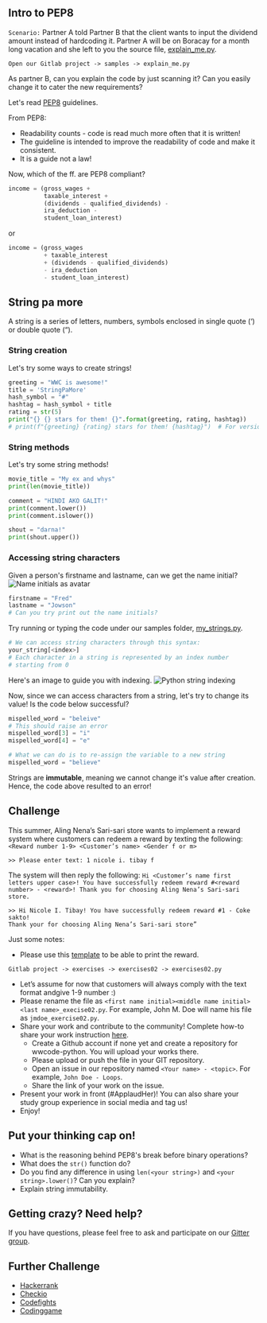 ## Intro to PEP8

`Scenario:` Partner A told Partner B that the client wants to input the dividend amount
instead of hardcoding it. Partner A will be on Boracay for a month long
vacation and she left to you the source file, [explain_me.py](https://github.com/wwcodemanila/WWCodeManila-Python/blob/master/samples/explain_me.py).

```shell
Open our Gitlab project -> samples -> explain_me.py
```

As partner B, can you explain the code by just scanning it? Can you easily change
it to cater the new requirements?

Let's read [PEP8](https://www.python.org/dev/peps/pep-0008/) guidelines.

From PEP8:
* Readability counts - code is read much more often that it is written!
* The guideline is intended to improve the readability of code and make it consistent.
* It is a guide not a law!

Now, which of the ff. are PEP8 compliant?

``` python
income = (gross_wages +
          taxable_interest +
          (dividends - qualified_dividends) -
          ira_deduction -
          student_loan_interest)
```

or

```python
income = (gross_wages
          + taxable_interest
          + (dividends - qualified_dividends)
          - ira_deduction
          - student_loan_interest)

```

## String pa more
A string is a series of letters, numbers, symbols enclosed in single quote (‘) or double quote (“).

### String creation
Let's try some ways to create strings!

```python
greeting = "WWC is awesome!"
title = 'StringPaMore'
hash_symbol = "#"
hashtag = hash_symbol + title
rating = str(5)
print("{} {} stars for them! {}".format(greeting, rating, hashtag))
# print(f"{greeting} {rating} stars for them! {hashtag}")  # For versions Python3.6
```

### String methods
Let's try some string methods!

```python
movie_title = "My ex and whys"
print(len(movie_title))

comment = "HINDI AKO GALIT!"
print(comment.lower())
print(comment.islower())

shout = "darna!"
print(shout.upper())
```

### Accessing string characters
Given a person's firstname and lastname, can we get the name initial?
![Name initials as avatar](https://i.stack.imgur.com/vBvgj.png)

```python
firstname = "Fred"
lastname = "Jowson"
# Can you try print out the name initials?
```

Try running or typing the code under our samples folder, [my_strings.py](https://github.com/wwcodemanila/WWCodeManila-Python/blob/master/samples/my_strings.py).

```python
# We can access string characters through this syntax:
your_string[<index>]
# Each character in a string is represented by an index number
# starting from 0
```

Here's an image to guide you with indexing.
![Python string indexing](https://developers.google.com/edu/python/images/hello.png)

Now, since we can access characters from a string, let's try to change its value!
Is the code below successful?

```python
mispelled_word = "beleive"
# This should raise an error
mispelled_word[3] = "i"
mispelled_word[4] = "e"

# What we can do is to re-assign the variable to a new string
mispelled_word = "believe"
```

Strings are **immutable**, meaning we cannot change it's value after creation.
Hence, the code above resulted to an error!

## Challenge
This summer, Aling Nena’s Sari-sari store wants to implement a reward system
where customers can redeem a reward by texting the following:
`<Reward number 1-9> <Customer’s name> <Gender f or m>`

```shell
>> Please enter text: 1 nicole i. tibay f
```

The system will then reply the following:
`Hi <Customer’s name first letters upper case>! You have successfully redeem
reward #<reward number> - <reward>! Thank you for choosing Aling Nena’s Sari-sari store.`

```shell
>> Hi Nicole I. Tibay! You have successfully redeem reward #1 - Coke sakto!
Thank your for choosing Aling Nena’s Sari-sari store”
```

Just some notes:
* Please use this [template](https://github.com/wwcodemanila/WWCodeManila-Python/blob/master/exercises/exercises02/exercises02.py) to be able to print the reward.

```shell
Gitlab project -> exercises -> exercises02 -> exercises02.py
```

* Let’s assume for now that customers will always comply with the text format andgive 1-9 number :)
* Please rename the file as `<first name initial><middle name initial><last name>_execise02.py`. For example, John M. Doe will name his file as `jmdoe_exercise02.py`.
* Share your work and contribute to the community! Complete how-to share your work instruction [here](https://github.com/wwcodemanila/WWCodeManila-Python/blob/master/exercise_upload_step.md).
  * Create a Github account if none yet and create a repository for wwcode-python. You will upload your works there.
  * Please upload or push the file in your GIT repository.
  * Open an issue in our repository named `<Your name> - <topic>`. For example, `John Doe - Loops`.
  * Share the link of your work on the issue.
* Present your work in front (#ApplaudHer)! You can also share your study group experience in social media and tag us!
* Enjoy!



## Put your thinking cap on!

- What is the reasoning behind PEP8's break before binary operations?
- What does the `str()` function do?
- Do you find any difference in using `len(<your string>)` and `<your string>.lower()`? Can you explain?
- Explain string immutability.


## Getting crazy? Need help?
If you have questions, please feel free to ask and participate on our [Gitter group](https://gitter.im/WWCodeManila/Python).


## Further Challenge
* [Hackerrank](https://www.hackerrank.com/)
* [Checkio](https://checkio.org/)
* [Codefights](https://codefights.com/)
* [Codinggame](https://www.codingame.com/)
